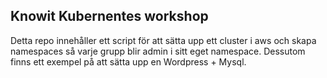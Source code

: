 ## Knowit Kubernentes workshop

Detta repo innehåller ett script för att sätta upp ett cluster i aws och skapa namespaces så varje grupp blir admin i sitt eget namespace. 
Dessutom finns ett exempel på att sätta upp en Wordpress + Mysql.  